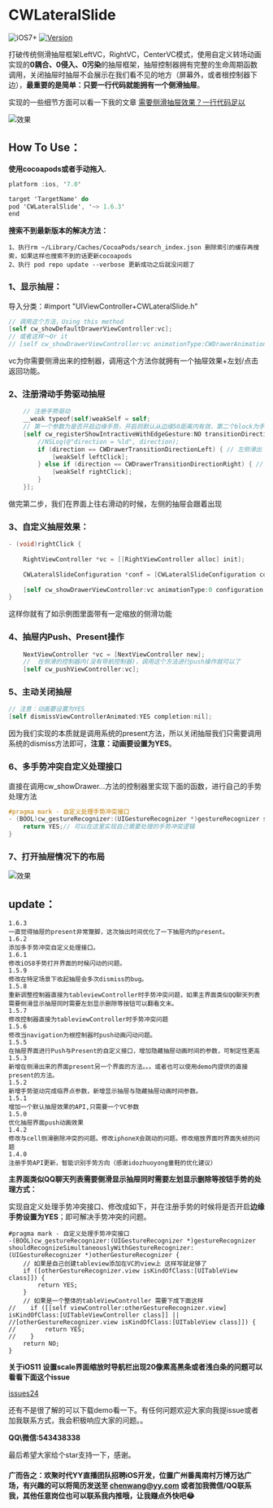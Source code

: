 # CWLateralSlide
![iOS7+](https://img.shields.io/badge/iOS-7%2B-orange.svg)
[![Version](https://img.shields.io/cocoapods/v/CWLateralSlide.svg?style=flat)](https://cocoapods.org/pods/CWLateralSlide)

打破传统侧滑抽屉框架LeftVC，RightVC，CenterVC模式，使用自定义转场动画实现的**0耦合、0侵入、0污染**的抽屉框架，抽屉控制器拥有完整的生命周期函数调用，关闭抽屉时抽屉不会展示在我们看不见的地方（屏幕外，或者根控制器下边），**最重要的是简单：只要一行代码就能拥有一个侧滑抽屉**。

实现的一些细节方面可以看一下我的文章
[需要侧滑抽屉效果？一行代码足以](https://juejin.im/post/5a444b94518825698e7259f6) 

    
![效果](https://github.com/ChavezChen/CWLateralSlide/blob/master/示例图.gif)

## How To Use：
**使用cocoapods或者手动拖入.**
```objective-c
platform :ios, '7.0'

target 'TargetName' do
pod 'CWLateralSlide', '~> 1.6.3'
end
```
**搜索不到最新版本的解决方法：**
```
1、执行rm ~/Library/Caches/CocoaPods/search_index.json 删除索引的缓存再搜索，如果这样也搜索不到的话更新cocoapods
2、执行 pod repo update --verbose 更新成功之后就没问题了
```
### 1、显示抽屉：
导入分类：#import "UIViewController+CWLateralSlide.h" 
```objective-c
// 调用这个方法，Using this method
[self cw_showDefaultDrawerViewController:vc];
// 或者这样～Or it
// [self cw_showDrawerViewController:vc animationType:CWDrawerAnimationTypeDefault configuration:nil];
```
vc为你需要侧滑出来的控制器，调用这个方法你就拥有一个抽屉效果+左划/点击返回功能。

### 2、注册滑动手势驱动抽屉
```objective-c
    // 注册手势驱动
    __weak typeof(self)weakSelf = self;
    // 第一个参数为是否开启边缘手势，开启则默认从边缘50距离内有效，第二个block为手势过程中我们希望做的操作
    [self cw_registerShowIntractiveWithEdgeGesture:NO transitionDirectionAutoBlock:^(CWDrawerTransitionDirection direction) {
        //NSLog(@"direction = %ld", direction);
        if (direction == CWDrawerTransitionDirectionLeft) { // 左侧滑出
            [weakSelf leftClick];
        } else if (direction == CWDrawerTransitionDirectionRight) { // 右侧滑出
            [weakSelf rightClick];
        }
    }];
```
做完第二步，我们在界面上往右滑动的时候，左侧的抽屉会跟着出现

### 3、自定义抽屉效果：
```objective-c
- (void)rightClick {
    
    RightViewController *vc = [[RightViewController alloc] init];
    
    CWLateralSlideConfiguration *conf = [CWLateralSlideConfiguration configurationWithDistance:0 maskAlpha:0.4 scaleY:0.8 direction:CWDrawerTransitionDirectionRight backImage:[UIImage imageNamed:@"back.jpg"]];
    
    [self cw_showDrawerViewController:vc animationType:0 configuration:conf];
}
```
这样你就有了如示例图里面带有一定缩放的侧滑功能

### 4、抽屉内Push、Present操作
```objective-c
    NextViewController *vc = [NextViewController new];
    //  在侧滑的控制器内(没有导航控制器)，调用这个方法进行push操作就可以了
    [self cw_pushViewController:vc];
```
### 5、主动关闭抽屉
```objective-c
// 注意：动画要设置为YES
[self dismissViewControllerAnimated:YES completion:nil];
```
因为我们实现的本质就是调用系统的present方法，所以关闭抽屉我们只需要调用系统的dismiss方法即可，**注意：动画要设置为YES**。
### 6、多手势冲突自定义处理接口
直接在调用cw_showDrawer...方法的控制器里实现下面的函数，进行自己的手势处理方法
```objective-c
#pragma mark - 自定义处理手势冲突接口
- (BOOL)cw_gestureRecognizer:(UIGestureRecognizer *)gestureRecognizer shouldRecognizeSimultaneouslyWithGestureRecognizer:(UIGestureRecognizer *)otherGestureRecognizer {
    return YES;// 可以在这里实现自己需要处理的手势冲突逻辑
}
```
### 7、打开抽屉情况下的布局
![效果](https://github.com/ChavezChen/CWLateralSlide/blob/master/layoutImage/allLayout.png)

## update：
```
1.6.3
一直觉得抽屉的present非常蹩脚，这次抽出时间优化了一下抽屉内的present。
1.6.2
添加多手势冲突自定义处理接口。
1.6.1
修改iOS8手势打开界面的时候闪动的问题。
1.5.9
修改在特定场景下收起抽屉会多次dismiss的bug。
1.5.8
重新调整控制器直接为tableviewController时手势冲突问题，如果主界面类似QQ聊天列表需要侧滑显示抽屉同时需要左划显示删除等按钮可以翻看文末。
1.5.7
修改控制器直接为tableviewController时手势冲突问题
1.5.6
修改当navigation为根控制器时push动画闪动问题。
1.5.5
在抽屉界面进行Push与Present的自定义接口，增加隐藏抽屉动画时间的参数，可制定性更高
1.5.3
新增在侧滑出来的界面present另一个界面的方法。。。或者也可以使用demo内提供的直接present的方法。
1.5.2
新增手势驱动完成临界点参数，新增显示抽屉与隐藏抽屉动画时间参数。
1.5.1
增加一个默认抽屉效果的API,只需要一个VC参数
1.5.0
优化抽屉界面push动画效果
1.4.2
修改与cell侧滑删除冲突的问题。修改iphoneX会跳动的问题。修改缩放界面时界面失帧的问题
1.4.0
注册手势API更新，智能识别手势方向（感谢idozhuoyong童鞋的优化建议）
```

**主界面类似QQ聊天列表需要侧滑显示抽屉同时需要左划显示删除等按钮手势的处理方式：**

实现自定义处理手势冲突接口、修改成如下，并在注册手势的时候将是否开启**边缘手势设置为YES**；即可解决手势冲突的问题。
```
#pragma mark - 自定义处理手势冲突接口
-(BOOL)cw_gestureRecognizer:(UIGestureRecognizer *)gestureRecognizer shouldRecognizeSimultaneouslyWithGestureRecognizer:(UIGestureRecognizer *)otherGestureRecognizer {
    // 如果是自己创建tableview添加在VC的view上 这样写就足够了
    if ([otherGestureRecognizer.view isKindOfClass:[UITableView class]]) {
        return YES;
    }
    // 如果是一个整体的tableViewController 需要下成下面这样
//    if ([[self viewController:otherGestureRecognizer.view] isKindOfClass:[UITableViewController class]] || //[otherGestureRecognizer.view isKindOfClass:[UITableView class]]) {
//        return YES;
//    }
    return NO;
}
```
**关于iOS11 设置scale界面缩放时导航栏出现20像素高黑条或者浅白条的问题可以看看下面这个issue**

[issues24](https://github.com/ChavezChen/CWLateralSlide/issues/24) 

还有不是很了解的可以下载demo看一下。有任何问题欢迎大家向我提issue或者加我联系方式，我会积极响应大家的问题。。

**QQ\微信:543438338**

最后希望大家给个star支持一下，感谢。  
#### 广而告之：欢聚时代YY直播团队招聘iOS开发，位置广州番禺南村万博万达广场，有兴趣的可以将简历发送至 chenwang@yy.com 或者加我微信/QQ联系我，其他任意岗位也可以联系我内推哦，让我赚点外快吧😂
